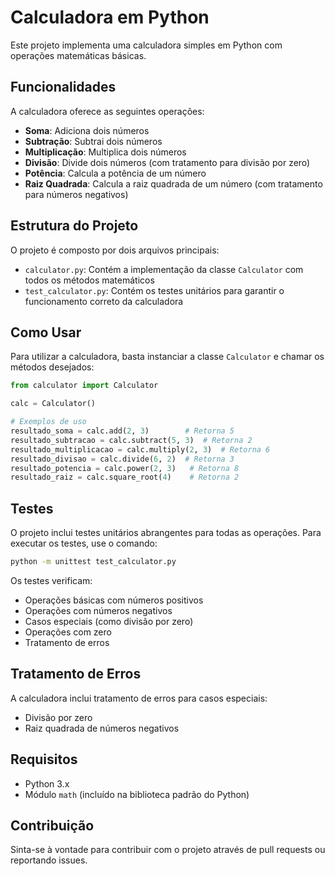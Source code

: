 # Calculadora em Python

Este projeto implementa uma calculadora simples em Python com operações matemáticas básicas.

## Funcionalidades

A calculadora oferece as seguintes operações:

- **Soma**: Adiciona dois números
- **Subtração**: Subtrai dois números
- **Multiplicação**: Multiplica dois números
- **Divisão**: Divide dois números (com tratamento para divisão por zero)
- **Potência**: Calcula a potência de um número
- **Raiz Quadrada**: Calcula a raiz quadrada de um número (com tratamento para números negativos)

## Estrutura do Projeto

O projeto é composto por dois arquivos principais:

- `calculator.py`: Contém a implementação da classe `Calculator` com todos os métodos matemáticos
- `test_calculator.py`: Contém os testes unitários para garantir o funcionamento correto da calculadora

## Como Usar

Para utilizar a calculadora, basta instanciar a classe `Calculator` e chamar os métodos desejados:

```python
from calculator import Calculator

calc = Calculator()

# Exemplos de uso
resultado_soma = calc.add(2, 3)        # Retorna 5
resultado_subtracao = calc.subtract(5, 3)  # Retorna 2
resultado_multiplicacao = calc.multiply(2, 3)  # Retorna 6
resultado_divisao = calc.divide(6, 2)  # Retorna 3
resultado_potencia = calc.power(2, 3)   # Retorna 8
resultado_raiz = calc.square_root(4)    # Retorna 2
```

## Testes

O projeto inclui testes unitários abrangentes para todas as operações. Para executar os testes, use o comando:

```bash
python -m unittest test_calculator.py
```

Os testes verificam:
- Operações básicas com números positivos
- Operações com números negativos
- Casos especiais (como divisão por zero)
- Operações com zero
- Tratamento de erros

## Tratamento de Erros

A calculadora inclui tratamento de erros para casos especiais:
- Divisão por zero
- Raiz quadrada de números negativos

## Requisitos

- Python 3.x
- Módulo `math` (incluído na biblioteca padrão do Python)

## Contribuição

Sinta-se à vontade para contribuir com o projeto através de pull requests ou reportando issues. 